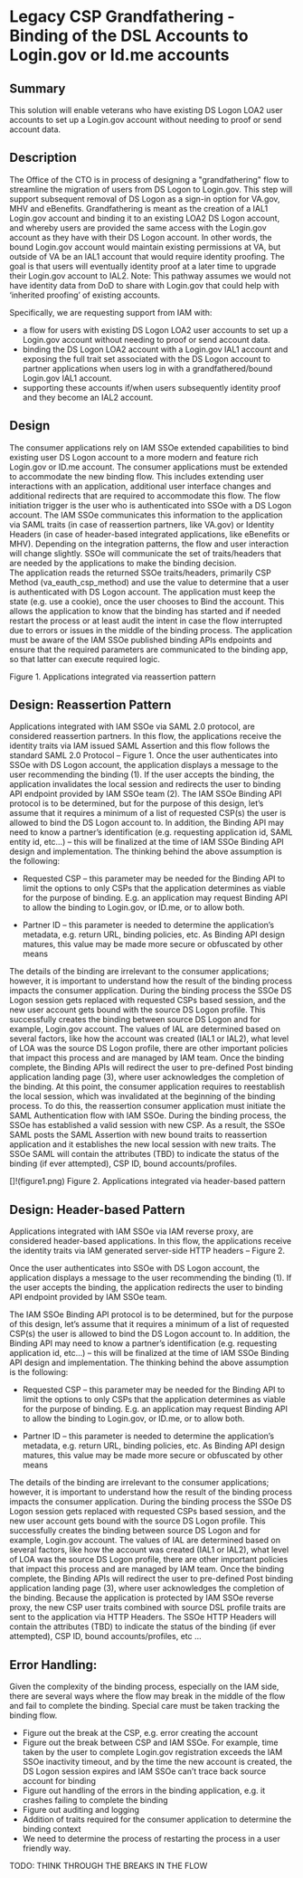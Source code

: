 # Legacy CSP Grandfathering - Binding of the DSL Accounts to Login.gov or Id.me accounts

## Summary
This solution will enable veterans who have existing DS Logon LOA2 user accounts to set up a Login.gov account without needing to proof or send account data.

## Description
The Office of the CTO  is in process of designing a "grandfathering" flow to streamline the migration of users from DS Logon to Login.gov. This step will support subsequent removal of DS Logon as a sign-in option for VA.gov, MHV and eBenefits. Grandfathering is meant as the creation of a IAL1 Login.gov account and binding it to an existing LOA2 DS Logon account, and whereby users are provided the same access with the Login.gov account as they have with their DS Logon account.  In other words, the bound Login.gov account would maintain existing permissions at VA, but outside of VA be an IAL1 account that would require identity proofing. The goal is that users will eventually identity proof at a later time to upgrade their Login.gov account to IAL2.
Note: This pathway assumes we would not have identity data from DoD to share with Login.gov that could help with ‘inherited proofing’ of existing accounts. 

Specifically, we are requesting support from IAM with:
 - a flow for users with existing DS Logon LOA2 user accounts to set up a Login.gov account without needing to proof or send account data.
 - binding the DS Logon LOA2 account with a Login.gov IAL1 account and exposing the full trait set associated with the DS Logon account to partner applications when users log in with a grandfathered/bound Login.gov IAL1 account.
 - supporting these accounts if/when users subsequently identity proof and they become an IAL2 account.


## Design
The consumer applications rely on IAM SSOe extended capabilities to bind existing user DS Logon account to a more modern and feature rich Login.gov or ID.me account. The consumer applications must be extended to accommodate the new binding flow. This includes extending user interactions with an application, additional user interface changes and additional redirects that are required to accommodate this flow.
The flow initiation trigger is the user who is authenticated into SSOe with a DS Logon account. The IAM SSOe communicates this information to the application via SAML traits (in case of reassertion partners, like VA.gov) or Identity Headers (in case of header-based integrated applications, like eBenefits or MHV). Depending on the integration patterns, the flow and user interaction will change slightly. SSOe will communicate the set of traits/headers that are needed by the applications to make the binding decision.  
The application reads the returned SSOe traits/headers, primarily CSP Method (va_eauth_csp_method) and use the value to determine that a user is authenticated with DS Logon account. 
The application must keep the state (e.g. use a cookie), once the user chooses to Bind the account. This allows the application to know that the binding has started and if needed restart the process or at least audit the intent in case the flow interrupted due to errors or issues in the middle of the binding process.
The application must be aware of the IAM SSOe published binding APIs endpoints and ensure that the required parameters are communicated to the binding app, so that latter can execute required logic.  


Figure 1. Applications integrated via reassertion pattern

## Design: Reassertion Pattern

Applications integrated with IAM SSOe via SAML 2.0 protocol, are considered reassertion partners. In this flow, the applications receive the identity traits via IAM issued SAML Assertion and this flow follows the standard SAML 2.0 Protocol – Figure 1.
Once the user authenticates into SSOe with DS Logon account, the application displays a message to the user recommending the binding (1). If the user accepts the binding, the application invalidates the local session and redirects the user to binding API endpoint provided by IAM SSOe team (2).
The IAM SSOe Binding API protocol is to be determined, but for the purpose of this design, let’s assume that it requires a minimum of a list of requested CSP(s) the user is allowed to bind the DS Logon account    to. In addition, the Binding API may need to know a partner’s identification (e.g. requesting application id, SAML entity id, etc…) – this will be finalized at the time of IAM SSOe Binding API design and implementation. The thinking behind the above assumption is the following:
 - Requested CSP – this parameter may be needed for the Binding API to limit the options to only CSPs that the application determines as viable for the purpose of binding. E.g. an application may request Binding API to allow the binding to Login.gov, or ID.me, or to allow both.

 - Partner ID – this parameter is needed to determine the application’s metadata, e.g. return URL, binding policies, etc. As Binding API design matures, this value may be made more secure or obfuscated by other means

The details of the binding are irrelevant to the consumer applications; however, it is important to understand how the result of the binding process impacts the consumer application. During the binding process the SSOe DS Logon session gets replaced with requested CSPs based session, and the new user account gets bound with the source DS Logon profile. This successfully creates the binding between source DS Logon and for example, Login.gov account. The values of IAL are determined based on several factors, like how the account was created (IAL1 or IAL2), what level of LOA was the source DS Logon profile, there are other important policies that impact this process and are managed by IAM team.
Once the binding complete, the Binding APIs will redirect the user to pre-defined Post binding application landing page (3), where user acknowledges the completion of the binding. 
At this point, the consumer application requires to reestablish the local session, which was invalidated at the beginning of the binding process. To do this, the reassertion consumer application must initiate the SAML Authentication flow with IAM SSOe. During the binding process, the SSOe has established a valid session with new CSP. As a result, the SSOe SAML posts the SAML Assertion with new bound traits to reassertion application and it establishes the new local session with new traits. The SSOe SAML will contain the attributes (TBD) to indicate the status of the binding (if ever attempted), CSP ID, bound accounts/profiles.

[]!(figure1.png)
Figure 2. Applications integrated via header-based pattern


## Design: Header-based Pattern 

Applications integrated with IAM SSOe via IAM reverse proxy, are considered header-based applications. In this flow, the applications receive the identity traits via IAM generated server-side HTTP headers – Figure 2.

Once the user authenticates into SSOe with DS Logon account, the application displays a message to the user recommending the binding (1). If the user accepts the binding, the application redirects the user to binding API endpoint provided by IAM SSOe team.

The IAM SSOe Binding API protocol is to be determined, but for the purpose of this design, let’s assume that it requires a minimum of a list of requested CSP(s) the user is allowed to bind the DS Logon account    to. In addition, the Binding API may need to know a partner’s identification (e.g. requesting application id, etc…) – this will be finalized at the time of IAM SSOe Binding API design and implementation. The thinking behind the above assumption is the following:
 - Requested CSP – this parameter may be needed for the Binding API to limit the options to only CSPs that the application determines as viable for the purpose of binding. E.g. an application may request Binding API to allow the binding to Login.gov, or ID.me, or to allow both.

 - Partner ID – this parameter is needed to determine the application’s metadata, e.g. return URL, binding policies, etc. As Binding API design matures, this value may be made more secure or obfuscated by other means

The details of the binding are irrelevant to the consumer applications; however, it is important to understand how the result of the binding process impacts the consumer application. During the binding process the SSOe DS Logon session gets replaced with requested CSPs based session, and the new user account gets bound with the source DS Logon profile. This successfully creates the binding between source DS Logon and for example, Login.gov account. The values of IAL are determined based on several factors, like how the account was created (IAL1 or IAL2), what level of LOA was the source DS Logon profile, there are other important policies that impact this process and are managed by IAM team.
Once the binding complete, the Binding APIs will redirect the user to pre-defined Post binding application landing page (3), where user acknowledges the completion of the binding. Because the application is protected by IAM SSOe reverse proxy, the new CSP user traits combined with source DSL profile traits are sent to the application via HTTP Headers. The SSOe HTTP Headers will contain the attributes (TBD) to indicate the status of the binding (if ever attempted), CSP ID, bound accounts/profiles, etc …


## Error Handling:

Given the complexity of the binding process, especially on the IAM side, there are several ways where the flow may break in the middle of the flow and fail to complete the binding.
Special care must be taken tracking the binding flow.
 - Figure out the break at the CSP, e.g. error creating the account
 - Figure out the break between CSP and IAM SSOe. For example, time taken by the user to complete Login.gov registration exceeds the IAM SSOe inactivity timeout, and by the time the new account is created, the DS Logon session expires and IAM SSOe can’t trace back source account for binding
 - Figure out handling of the errors in the binding application, e.g. it crashes failing to complete the binding
 - Figure out auditing and logging
 - Addition of traits required for the consumer application to determine the binding context
 - We need to determine the process of restarting the process in a user friendly way.

TODO: THINK THROUGH THE BREAKS IN THE FLOW
